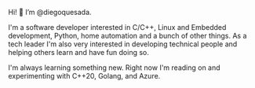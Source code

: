 Hi! 👋 I’m @diegoquesada.

I'm a software developer interested in C/C++, Linux and Embedded development, Python, home automation and a bunch of other things. As a tech leader I'm also very interested in developing technical people and helping others learn and have fun doing so.

I'm always learning something new. Right now I'm reading on and experimenting with C++20, Golang, and Azure.

<!---
diegoquesada/diegoquesada is a ✨ special ✨ repository because its `README.md` (this file) appears on your GitHub profile.
You can click the Preview link to take a look at your changes.
--->
